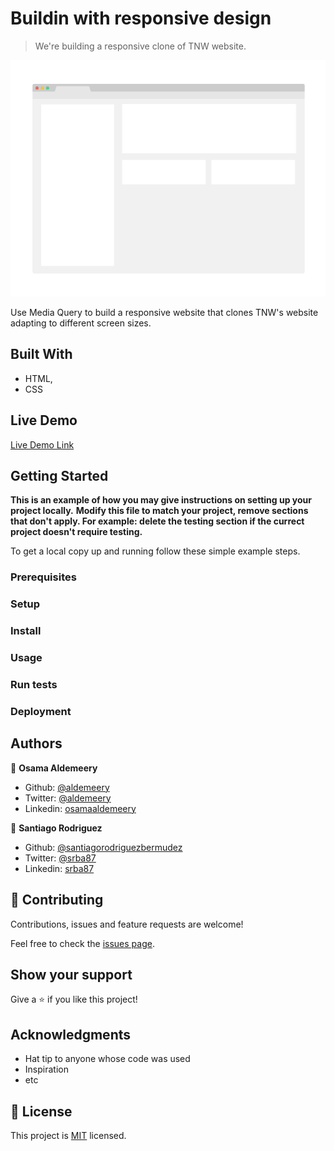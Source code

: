 # Buildin with responsive design

> We're building a responsive clone of TNW website. 

![screenshot](./app_screenshot.png)

Use Media Query to build a responsive website that clones TNW's website adapting to different screen sizes.

## Built With

- HTML,
- CSS

## Live Demo

[Live Demo Link](https://livedemo.com)


## Getting Started

**This is an example of how you may give instructions on setting up your project locally.**
**Modify this file to match your project, remove sections that don't apply. For example: delete the testing section if the currect project doesn't require testing.**


To get a local copy up and running follow these simple example steps.

### Prerequisites

### Setup

### Install

### Usage

### Run tests

### Deployment

## Authors

👤 **Osama Aldemeery**

- Github: [@aldemeery](https://github.com/aldemeery)
- Twitter: [@aldemeery](https://twitter.com/aldemeery)
- Linkedin: [osamaaldemeery](https://linkedin.com/in/osamaaldemeery)

👤 **Santiago Rodriguez**

- Github: [@santiagorodriguezbermudez](https://github.com/santiagorodriguezbermudez)
- Twitter: [@srba87](https://twitter.com/srba87)
- Linkedin: [srba87](https://www.linkedin.com/in/srba87/)

## 🤝 Contributing

Contributions, issues and feature requests are welcome!

Feel free to check the [issues page](issues/).

## Show your support

Give a ⭐️ if you like this project!

## Acknowledgments

- Hat tip to anyone whose code was used
- Inspiration
- etc

## 📝 License

This project is [MIT](lic.url) licensed.
